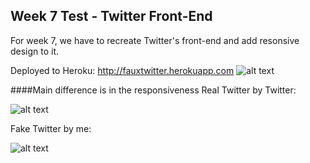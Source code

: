 Week 7 Test - Twitter Front-End
--------------------------------
For week 7, we have to recreate Twitter's front-end and add resonsive design to it.

Deployed to Heroku: http://fauxtwitter.herokuapp.com
![alt text](https://raw.githubusercontent.com/jorjahung/week7-test-twitter-frontend/master/fauxtwitter-full.png "Fauxtwitter")


####Main difference is in the responsiveness
Real Twitter by Twitter:

![alt text](https://raw.githubusercontent.com/jorjahung/week7-test-twitter-frontend/master/realtwitter.png "Not really responsive")

Fake Twitter by me:

![alt text](https://raw.githubusercontent.com/jorjahung/week7-test-twitter-frontend/master/fauxtwitter-mobile.png "Responsive!")

